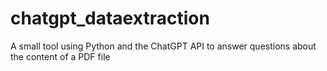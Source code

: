 # chatgpt_dataextraction
A small tool using Python and the ChatGPT API to answer questions about the content of a PDF file
